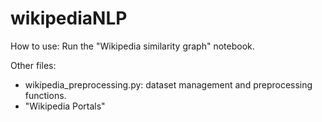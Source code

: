 # wikipediaNLP

How to use: Run the "Wikipedia similarity graph" notebook.

Other files:
- wikipedia_preprocessing.py: dataset management and preprocessing functions.
- "Wikipedia Portals"